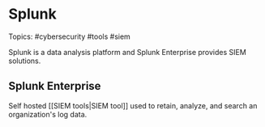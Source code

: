 # Splunk

Topics: #cybersecurity #tools #siem 

Splunk is a data analysis platform and Splunk Enterprise provides SIEM solutions.

## Splunk Enterprise

Self hosted [[SIEM tools|SIEM tool]] used to retain, analyze, and search an organization's log data.